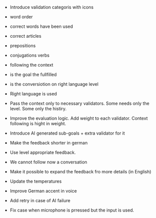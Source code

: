 - Introduce validation categoris with icons
- word order
- correct words have been used
- correct articles
- prepositions
- conjugations verbs 
- following the context
- is the goal the fullfilled
- is the conversiotion on right language level
- Right language is used


- Pass the context only to necessary validators. Some needs only the level. Some only the histiry.
- Improve the evaluation logic. Add weight to each validator. Context following is hight in weight.

- Introduce AI generated sub-goals + extra validator for it
- Make the feedback shorter in german
- Use level appropriate feedback.
- We cannot follow now a conversation
- Make it possible to expand the feedback fro more details (in English)
- Update the temperatures
- Improve German accent in voice
- Add retry in case of AI failure
- Fix case when microphone is prressed but the input is used.